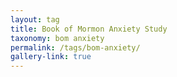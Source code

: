 ```yaml
---
layout: tag
title: Book of Mormon Anxiety Study
taxonomy: bom anxiety
permalink: /tags/bom-anxiety/
gallery-link: true
---
```

